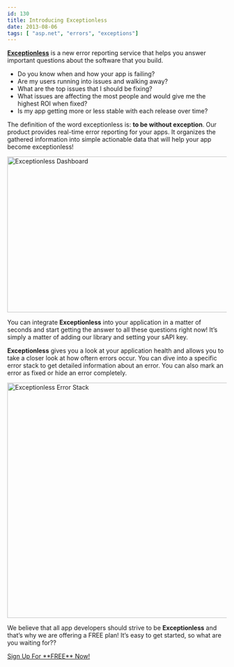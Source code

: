 ```yaml
---
id: 130
title: Introducing Exceptionless
date: 2013-08-06
tags: [ "asp.net", "errors", "exceptions"]
---
```

**[Exceptionless](/ "What is Exceptionless?")** is a new error reporting service that helps you answer important questions about the software that you build.

* Do you know when and how your app is failing?
* Are my users running into issues and walking away?
* What are the top issues that I should be fixing?
* What issues are affecting the most people and would give me the highest ROI when fixed?
* Is my app getting more or less stable with each release over time?

The definition of the word exceptionless is: **to be without exception**. Our product provides real-time error reporting for your apps. It organizes the gathered information into simple actionable data that will help your app become exceptionless!

<img loading="lazy" class="alignnone size-full wp-image-131" src="/_site/assets/img/news/dashboard1.png" alt="Exceptionless Dashboard" width="715" height="357" data-id="131" srcset="/assets/dashboard1.png 715w, /assets/dashboard1-300x149.png 300w" sizes="(max-width: 715px) 100vw, 715px" />

You can integrate **Exceptionless** into your application in a matter of seconds and start getting the answer to all these questions right now! It’s simply a matter of adding our library and setting your sAPI key.

**Exceptionless** gives you a look at your application health and allows you to take a closer look at how oftern errors occur. You can dive into a specific error stack to get detailed information about an error. You can also mark an error as fixed or hide an error completely.

<img loading="lazy" class="alignnone size-full wp-image-132" src="/_site/assets/img/news/stack.png" alt="Exceptionless Error Stack" width="715" height="539" data-id="132" srcset="/assets/stack.png 715w, /assets/stack-300x226.png 300w" sizes="(max-width: 715px) 100vw, 715px" />

We believe that all app developers should strive to be **Exceptionless** and that’s why we are offering a FREE plan! It’s easy to get started, so what are you waiting for??

<div class="signup center">
  <a class="btn btn-large btn-primary" href="https://be.exceptionless.io/signup">Sign Up For **FREE** Now!</a>
</div>
